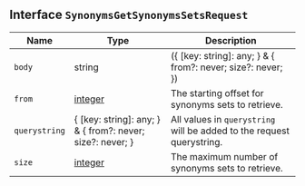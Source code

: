 ## Interface `SynonymsGetSynonymsSetsRequest`

| Name | Type | Description |
| - | - | - |
| `body` | string | ({ [key: string]: any; } & { from?: never; size?: never; }) | All values in `body` will be added to the request body. |
| `from` | [integer](./integer.md) | The starting offset for synonyms sets to retrieve. |
| `querystring` | { [key: string]: any; } & { from?: never; size?: never; } | All values in `querystring` will be added to the request querystring. |
| `size` | [integer](./integer.md) | The maximum number of synonyms sets to retrieve. |
